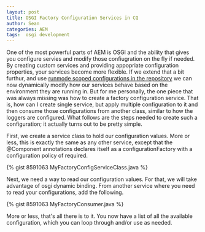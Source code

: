 ```yaml
---
layout: post
title: OSGI Factory Configuration Services in CQ
author: Sean
categories: AEM
tags:  osgi development
---
```

One of the most powerful parts of AEM is OSGI and the ability that gives you configure servies and modify those confiugration on the fly if needed.  By creating custom services and providing appopriate configuration properties, your services become more flexible.  If we extend that a bit furthur, and use [runmode scoped configurations in the repository][1] we can now dynamically modify how our services behave based on the environment they are running in.  But for me personally, the one piece that was always missing was how to create a factory configuration service.  That is, how can I create single service, but apply multiple configuration to it and then consume those configurations from another class, similar to how the loggers are configured.  What follows are the steps needed to create such a configuration; it actually turns out to be pretty simple.
<!--more-->

First, we create a service class to hold our configuration values.  More or less, this is exactly the same as any other service, except that the @Component annotations declares itself as a configurationFactory with a configuration policy of required.

{% gist 8591063 MyFactoryConfigServiceClass.java %}

Next, we need a way to read our configuration values.  For that, we will take advantage of osgi dynamic binding.  From another service where you need to read your configurations, add the following.

{% gist 8591063 MyFactoryConsumer.java %}

More or less, that's all there is to it.  You now have a list of all the available configuration, which you can loop through and/or use as needed.  


[1]: http://helpx.adobe.com/experience-manager/kb/RunModeDependentConfigAndInstall.html  
